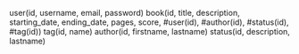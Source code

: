 user(id, username, email, password)
book(id, title, description, starting_date, ending_date, pages, score, #user(id), #author(id), #status(id), #tag(id))
tag(id, name)
author(id, firstname, lastname)
status(id, description, lastname)
